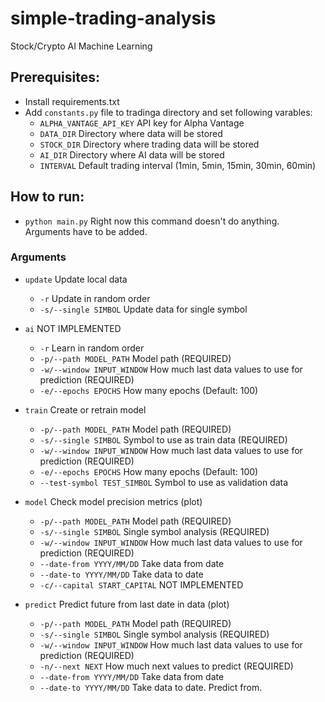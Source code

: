 # simple-trading-analysis
Stock/Crypto AI Machine Learning

## Prerequisites:
- Install requirements.txt
- Add `constants.py` file to tradinga directory and set following varables:
  - `ALPHA_VANTAGE_API_KEY` API key for Alpha Vantage
  - `DATA_DIR` Directory where data will be stored
  - `STOCK_DIR` Directory where trading data will be stored
  - `AI_DIR` Directory where AI data will be stored
  - `INTERVAL` Default trading interval (1min, 5min, 15min, 30min, 60min)

## How to run:
- `python main.py` Right now this command doesn't do anything. Arguments have to be added.

### Arguments
- `update` Update local data
  - `-r` Update in random order
  - `-s/--single SIMBOL` Update data for single symbol

- `ai` NOT IMPLEMENTED
  - `-r` Learn in random order
  - `-p/--path MODEL_PATH` Model path (REQUIRED)
  - `-w/--window INPUT_WINDOW` How much last data values to use for prediction (REQUIRED)
  - `-e/--epochs EPOCHS` How many epochs (Default: 100)

- `train` Create or retrain model
  - `-p/--path MODEL_PATH` Model path (REQUIRED)
  - `-s/--single SIMBOL` Symbol to use as train data (REQUIRED)
  - `-w/--window INPUT_WINDOW` How much last data values to use for prediction (REQUIRED)
  - `-e/--epochs EPOCHS` How many epochs (Default: 100)
  - `--test-symbol TEST_SIMBOL` Symbol to use as validation data

- `model` Check model precision metrics (plot)
  - `-p/--path MODEL_PATH` Model path (REQUIRED)
  - `-s/--single SIMBOL` Single symbol analysis (REQUIRED)
  - `-w/--window INPUT_WINDOW` How much last data values to use for prediction (REQUIRED)
  - `--date-from YYYY/MM/DD` Take data from date
  - `--date-to YYYY/MM/DD` Take data to date
  - `-c/--capital START_CAPITAL` NOT IMPLEMENTED

- `predict` Predict future from last date in data (plot)
  - `-p/--path MODEL_PATH` Model path (REQUIRED)
  - `-s/--single SIMBOL` Single symbol analysis (REQUIRED)
  - `-w/--window INPUT_WINDOW` How much last data values to use for prediction (REQUIRED)
  - `-n/--next NEXT` How much next values to predict (REQUIRED)
  - `--date-from YYYY/MM/DD` Take data from date
  - `--date-to YYYY/MM/DD` Take data to date. Predict from.